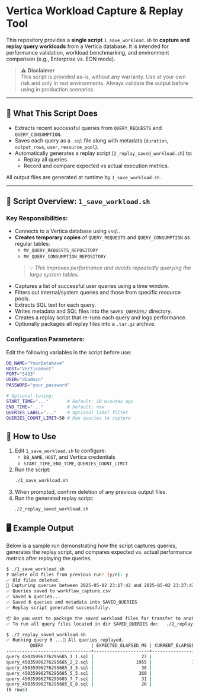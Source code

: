 # Vertica Workload Capture & Replay Tool

This repository provides a **single script** `1_save_workload.sh` to **capture and replay query workloads** from a Vertica database. It is intended for performance validation, workload benchmarking, and environment comparison (e.g., Enterprise vs. EON mode).

> ⚠️ **Disclaimer**  
> This script is provided as-is, without any warranty. Use at your own risk and only in test environments. Always validate the output before using in production scenarios.

---

## 📌 What This Script Does

- Extracts recent successful queries from `QUERY_REQUESTS` and `QUERY_CONSUMPTION`.
- Saves each query as a `.sql` file along with metadata (`duration`, `output_rows`, `user`, `resource_pool`).
- Automatically generates a replay script (`2_replay_saved_workload.sh`) to:
  - Replay all queries.
  - Record and compare expected vs actual execution metrics.

All output files are generated at runtime by `1_save_workload.sh`. 

---

## 🧰 Script Overview: `1_save_workload.sh`

### Key Responsibilities:
- Connects to a Vertica database using `vsql`.
- **Creates temporary copies** of `QUERY_REQUESTS` and `QUERY_CONSUMPTION` as regular tables:
  - `MY_QUERY_REQUESTS_REPOSITORY`
  - `MY_QUERY_CONSUMPTION_REPOSITORY`
  > 💡 *This improves performance and avoids repeatedly querying the large system tables.*
- Captures a list of successful user queries using a time window.
- Filters out internal/system queries and those from specific resource pools.
- Extracts SQL text for each query.
- Writes metadata and SQL files into the `SAVED_QUERIES/` directory.
- Creates a replay script that re-runs each query and logs performance.
- Optionally packages all replay files into a `.tar.gz` archive.

### Configuration Parameters:
Edit the following variables in the script before use:

```bash
DB_NAME="YourDatabase"
HOST="VerticaHost"
PORT="5433"
USER="dbadmin"
PASSWORD="your_password"

# Optional tuning:
START_TIME="..."       # Default: 10 minutes ago
END_TIME="..."         # Default: now
QUERIES_LABEL="..."    # Optional label filter
QUERIES_COUNT_LIMIT=50 # Max queries to capture
```

## 🚀 How to Use

1. Edit `1_save_workload.sh` to configure:
   - `DB_NAME`, `HOST`, and Vertica credentials
   - `START_TIME`, `END_TIME`, `QUERIES_COUNT_LIMIT`
2. Run the script:
   ```bash
   ./1_save_workload.sh
   ```
3.	When prompted, confirm deletion of any previous output files.
4.	Run the generated replay script:
```bash
   ./2_replay_saved_workload.sh
```


## 🖥️ Example Output
Below is a sample run demonstrating how the script captures queries, generates the replay script, and compares expected vs. actual performance metrics after replaying the queries.
```bash
$ ./1_save_workload.sh
❓ Delete old files from previous run? (y/n): y
✅ Old files deleted.
🔵 Capturing queries between 2025-05-02 23:17:42 and 2025-05-02 23:27:42 ...
✅ Queries saved to workflow_capture.csv
✅ Saved 6 queries...
✅ Saved 6 queries and metadata into SAVED_QUERIES
✅ Replay script generated successfully.

📦 Do you want to package the saved workload files for transfer to another cluster? (y/n): n
✅ To run all query files located in dir SAVED_QUERIES do:   ./2_replay_saved_workload.sh

$ ./2_replay_saved_workload.sh
✅ Running query 6 ...🏁 All queries replayed.
         QUERY                  | EXPECTED_ELAPSED_MS | CURRENT_ELAPSED_MS | EXPECTED_OUTPUT_ROWS | CURRENT_OUTPUT_ROWS
--------------------------------+---------------------+--------------------+----------------------+---------------------
query_45035996276295685_1_1.sql |                  27 |                 23 |                    5 |                   5
query_45035996276295685_2_2.sql |                1955 |               1974 |              4353372 |             4353372
query_45035996276295685_3_3.sql |                  38 |                 35 |                    4 |                   4
query_45035996276295685_5_5.sql |                 360 |                354 |                61025 |               61025
query_45035996276295685_7_7.sql |                  31 |                 32 |                  152 |                 152
query_45035996276295685_8_8.sql |                  26 |                 28 |                    0 |                   0
(6 rows)
```

